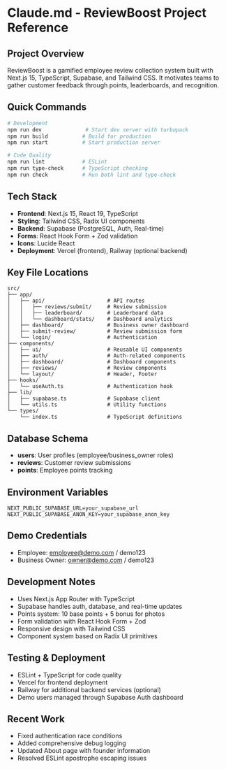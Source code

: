 # Claude.md - ReviewBoost Project Reference

## Project Overview
ReviewBoost is a gamified employee review collection system built with Next.js 15, TypeScript, Supabase, and Tailwind CSS. It motivates teams to gather customer feedback through points, leaderboards, and recognition.

## Quick Commands
```bash
# Development
npm run dev              # Start dev server with turbopack
npm run build           # Build for production
npm run start           # Start production server

# Code Quality
npm run lint            # ESLint
npm run type-check      # TypeScript checking
npm run check           # Run both lint and type-check
```

## Tech Stack
- **Frontend**: Next.js 15, React 19, TypeScript
- **Styling**: Tailwind CSS, Radix UI components
- **Backend**: Supabase (PostgreSQL, Auth, Real-time)
- **Forms**: React Hook Form + Zod validation
- **Icons**: Lucide React
- **Deployment**: Vercel (frontend), Railway (optional backend)

## Key File Locations
```
src/
├── app/
│   ├── api/                    # API routes
│   │   ├── reviews/submit/     # Review submission
│   │   ├── leaderboard/        # Leaderboard data
│   │   └── dashboard/stats/    # Dashboard analytics
│   ├── dashboard/              # Business owner dashboard
│   ├── submit-review/          # Review submission form
│   └── login/                  # Authentication
├── components/
│   ├── ui/                     # Reusable UI components
│   ├── auth/                   # Auth-related components
│   ├── dashboard/              # Dashboard components
│   ├── reviews/                # Review components
│   └── layout/                 # Header, Footer
├── hooks/
│   └── useAuth.ts              # Authentication hook
├── lib/
│   ├── supabase.ts             # Supabase client
│   └── utils.ts                # Utility functions
└── types/
    └── index.ts                # TypeScript definitions
```

## Database Schema
- **users**: User profiles (employee/business_owner roles)
- **reviews**: Customer review submissions
- **points**: Employee points tracking

## Environment Variables
```
NEXT_PUBLIC_SUPABASE_URL=your_supabase_url
NEXT_PUBLIC_SUPABASE_ANON_KEY=your_supabase_anon_key
```

## Demo Credentials
- Employee: employee@demo.com / demo123
- Business Owner: owner@demo.com / demo123

## Development Notes
- Uses Next.js App Router with TypeScript
- Supabase handles auth, database, and real-time updates
- Points system: 10 base points + 5 bonus for photos
- Form validation with React Hook Form + Zod
- Responsive design with Tailwind CSS
- Component system based on Radix UI primitives

## Testing & Deployment
- ESLint + TypeScript for code quality
- Vercel for frontend deployment
- Railway for additional backend services (optional)
- Demo users managed through Supabase Auth dashboard

## Recent Work
- Fixed authentication race conditions
- Added comprehensive debug logging
- Updated About page with founder information
- Resolved ESLint apostrophe escaping issues